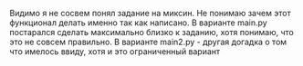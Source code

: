 Видимо я не сосвем понял задание на миксин. 
Не понимаю зачем этот функционал делать именно так как написано.
В варианте main.py постарался сделать максимально близко к заданию, хотя понимаю, что это не совсем правильно.
В варианте main2.py - другая догадка о том что имелось ввиду, хотя и это ограниченный вариант